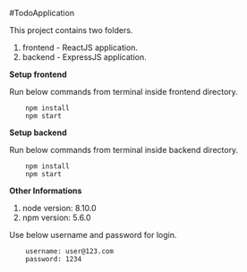 #TodoApplication

This project contains two folders.
 
1. frontend - ReactJS application.
2. backend - ExpressJS application.

**Setup frontend**

Run below commands from terminal inside frontend directory.
        
        npm install
        npm start
        
        
**Setup backend**

Run below commands from terminal inside backend directory.
        
        npm install
        npm start
        
        
**Other Informations**

1.  node version: 8.10.0
2.  npm version: 5.6.0

Use below username and password for login.
        
        username: user@123.com
        password: 1234

